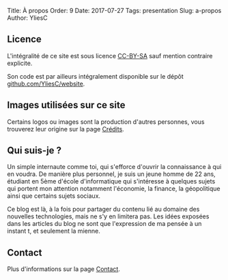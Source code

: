 Title: À propos
Order: 9
Date: 2017-07-27
Tags: presentation
Slug: a-propos
Author: YliesC

## Licence

L'intégralité de ce site est sous licence [CC-BY-SA](https://creativecommons.org/licenses/by-sa/4.0/deed.fr) sauf mention contraire explicite.

Son code est par ailleurs intégralement disponible sur le dépôt [github.com/YliesC/website](https://github.com/YliesC/website).

## Images utilisées sur ce site

Certains logos ou images sont la production d'autres personnes, vous trouverez leur origine sur la page [Crédits](../credits).

## Qui suis-je ?

Un simple internaute comme toi, qui s'efforce d'ouvrir la connaissance à qui en voudra.
De manière plus personnel, je suis un jeune homme de 22 ans, étudiant en 5ème d'école d'informatique qui s'intéresse à quelques sujets qui portent mon attention notamment l'économie, la finance, la géopolitique ainsi que certains sujets sociaux.

Ce blog est là, à la fois pour partager du contenu lié au domaine des nouvelles technologies, mais ne s'y en limitera pas. Les idées exposées dans les articles du blog ne sont que l'expression de ma pensée à un instant t, et seulement la mienne. 

## Contact

Plus d'informations sur la page [Contact](../contact).
